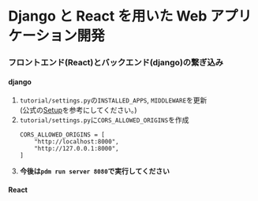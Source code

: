 # Django と React を用いた Web アプリケーション開発

### フロントエンド(React)とバックエンド(django)の繋ぎ込み

#### django

1. `tutorial/settings.py`の`INSTALLED_APPS`, `MIDDLEWARE`を更新  
   (公式の[Setup](https://github.com/adamchainz/django-cors-headers#setup)を参考にしてください。)
2. `tutorial/settings.py`に`CORS_ALLOWED_ORIGINS`を作成
   ```
   CORS_ALLOWED_ORIGINS = [
       "http://localhost:8000",
       "http://127.0.0.1:8000",
   ]
   ```
3. **今後は`pdm run server 8080`で実行してください**

#### React
